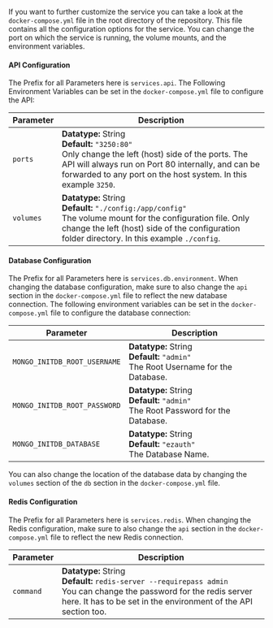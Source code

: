 If you want to further customize the service you can take a look at the `docker-compose.yml` file in the root directory of the repository. This file contains all the configuration options for the service. You can change the port on which the service is running, the volume mounts, and the environment variables.

#### API Configuration
The Prefix for all Parameters here is `services.api`.
The Following Environment Variables can be set in the `docker-compose.yml` file to configure the API:


|  Parameter | Description |
|------------|-------------|
| `ports` | **Datatype:** String <br> **Default:** `"3250:80"` <br> Only change the left (host) side of the ports. The API will always run on Port 80 internally, and can be forwarded to any port on the host system. In this example `3250`. |
| `volumes` | **Datatype:** String <br> **Default:** `"./config:/app/config"` <br> The volume mount for the configuration file. Only change the left (host) side of the configuration folder directory. In this example `./config`. |

#### Database Configuration
The Prefix for all Parameters here is `services.db.environment`.
When changing the database configuration, make sure to also change the `api` section in the `docker-compose.yml` file to reflect the new database connection.
The following environment variables can be set in the `docker-compose.yml` file to configure the database connection:

|  Parameter | Description |
|------------|-------------|
| `MONGO_INITDB_ROOT_USERNAME` | **Datatype:** String <br> **Default:** `"admin"` <br> The Root Username for the Database. |
| `MONGO_INITDB_ROOT_PASSWORD` | **Datatype:** String <br> **Default:** `"admin"` <br> The Root Password for the Database. |
| `MONGO_INITDB_DATABASE` | **Datatype:** String <br> **Default:** `"ezauth"` <br> The Database Name. |

You can also change the location of the database data by changing the `volumes` section of the `db` section in the `docker-compose.yml` file.

#### Redis Configuration
The Prefix for all Parameters here is `services.redis`.
When changing the Redis configuration, make sure to also change the `api` section in the `docker-compose.yml` file to reflect the new Redis connection.

| Parameter | Description |
|-----------|-------------|
| `command` | **Datatype:** String <br> **Default:** `redis-server --requirepass admin` <br> You can change the password for the redis server here. It has to be set in the environment of the API section too. |